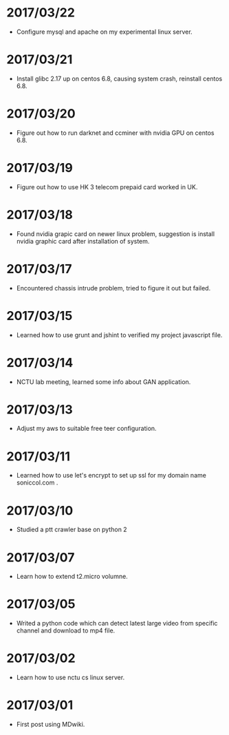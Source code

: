 # 2017/03/22 #
* Configure mysql and apache on my experimental linux server.

# 2017/03/21 #
* Install glibc 2.17 up on centos 6.8, causing system crash, reinstall centos 6.8.

# 2017/03/20 #
* Figure out how to run darknet and ccminer with nvidia GPU on centos 6.8.

# 2017/03/19 #
* Figure out how to use HK 3 telecom prepaid card worked in UK.

# 2017/03/18 #
* Found nvidia grapic card on newer linux problem, suggestion is install nvidia graphic card after installation of system.

# 2017/03/17 #
* Encountered chassis intrude problem, tried to figure it out but failed.

# 2017/03/15 #
* Learned how to use grunt and jshint to verified my project javascript file.

# 2017/03/14 #
* NCTU lab meeting, learned some info about GAN application.

# 2017/03/13 #
* Adjust my aws to suitable free teer configuration.

# 2017/03/11 #
* Learned how to use let's encrypt to set up ssl for my domain name soniccol.com .

# 2017/03/10 #
* Studied a ptt crawler base on python 2

# 2017/03/07 #
* Learn how to extend t2.micro volumne.

# 2017/03/05 #
* Writed a python code which can detect latest large video from specific channel and download to mp4 file.

# 2017/03/02 #
* Learn how to use nctu cs linux server.

# 2017/03/01 #
* First post using MDwiki.
